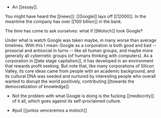 - An [[essay]].

You might have heard the [[news]]: [[Google]] lays off [[12000]]. In the meantime the company has over [[100 billion]] in the bank.

The time has come to ask ourselves: what if [[Moloch]] took Google?

Under what is watch Google was taken maybe, in many worse than average timelines. With this I mean: Google as a corporation is both good and bad -- prosocial and antisocial in turns -- like all human groups, and maybe more generally all cybernetic groups (of humans thinking with computers). As a corporation in [[late stage capitalism]], it has developed in an environment that rewards profit seeking. But note that, like many corporations of Silicon Valley, its core ideas came from people with an academic background, and its cultural DNA was seeded and nurtured by interesting people who overall wanted to disrupt the world positively, contributing [[towards the democratization of knowledge]].

- Not the problem with what Google is doing is the fucking [[mediocrity]] of it all, which goes against its self-proclaimed culture.

- #pull [[juntos venceremos a moloch]]
